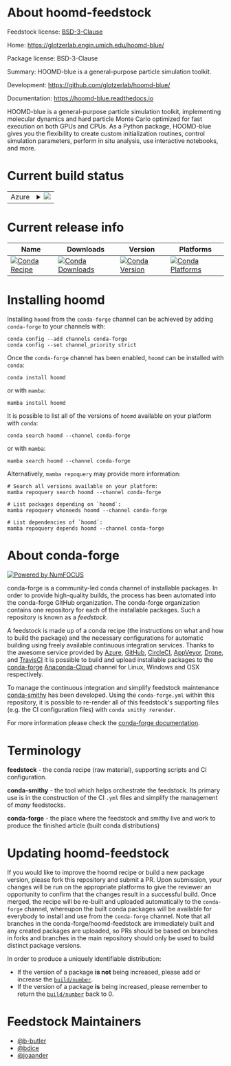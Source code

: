 About hoomd-feedstock
=====================

Feedstock license: [BSD-3-Clause](https://github.com/conda-forge/hoomd-feedstock/blob/main/LICENSE.txt)

Home: https://glotzerlab.engin.umich.edu/hoomd-blue/

Package license: BSD-3-Clause

Summary: HOOMD-blue is a general-purpose particle simulation toolkit.

Development: https://github.com/glotzerlab/hoomd-blue/

Documentation: https://hoomd-blue.readthedocs.io

HOOMD-blue is a general-purpose particle simulation toolkit, implementing molecular
dynamics and hard particle Monte Carlo optimized for fast execution on both GPUs and
CPUs. As a Python package, HOOMD-blue gives you the flexibility to create custom
initialization routines, control simulation parameters, perform in situ analysis,
use interactive notebooks, and more.


Current build status
====================


<table>
    
  <tr>
    <td>Azure</td>
    <td>
      <details>
        <summary>
          <a href="https://dev.azure.com/conda-forge/feedstock-builds/_build/latest?definitionId=5507&branchName=main">
            <img src="https://dev.azure.com/conda-forge/feedstock-builds/_apis/build/status/hoomd-feedstock?branchName=main">
          </a>
        </summary>
        <table>
          <thead><tr><th>Variant</th><th>Status</th></tr></thead>
          <tbody><tr>
              <td>linux_64_cuda_compiler_version11.2cxx_compiler_version10numpy1.21python3.10.____cpythonpython_implcpython</td>
              <td>
                <a href="https://dev.azure.com/conda-forge/feedstock-builds/_build/latest?definitionId=5507&branchName=main">
                  <img src="https://dev.azure.com/conda-forge/feedstock-builds/_apis/build/status/hoomd-feedstock?branchName=main&jobName=linux&configuration=linux%20linux_64_cuda_compiler_version11.2cxx_compiler_version10numpy1.21python3.10.____cpythonpython_implcpython" alt="variant">
                </a>
              </td>
            </tr><tr>
              <td>linux_64_cuda_compiler_version11.2cxx_compiler_version10numpy1.21python3.8.____cpythonpython_implcpython</td>
              <td>
                <a href="https://dev.azure.com/conda-forge/feedstock-builds/_build/latest?definitionId=5507&branchName=main">
                  <img src="https://dev.azure.com/conda-forge/feedstock-builds/_apis/build/status/hoomd-feedstock?branchName=main&jobName=linux&configuration=linux%20linux_64_cuda_compiler_version11.2cxx_compiler_version10numpy1.21python3.8.____cpythonpython_implcpython" alt="variant">
                </a>
              </td>
            </tr><tr>
              <td>linux_64_cuda_compiler_version11.2cxx_compiler_version10numpy1.21python3.9.____cpythonpython_implcpython</td>
              <td>
                <a href="https://dev.azure.com/conda-forge/feedstock-builds/_build/latest?definitionId=5507&branchName=main">
                  <img src="https://dev.azure.com/conda-forge/feedstock-builds/_apis/build/status/hoomd-feedstock?branchName=main&jobName=linux&configuration=linux%20linux_64_cuda_compiler_version11.2cxx_compiler_version10numpy1.21python3.9.____cpythonpython_implcpython" alt="variant">
                </a>
              </td>
            </tr><tr>
              <td>linux_64_cuda_compiler_version11.2cxx_compiler_version10numpy1.23python3.11.____cpythonpython_implcpython</td>
              <td>
                <a href="https://dev.azure.com/conda-forge/feedstock-builds/_build/latest?definitionId=5507&branchName=main">
                  <img src="https://dev.azure.com/conda-forge/feedstock-builds/_apis/build/status/hoomd-feedstock?branchName=main&jobName=linux&configuration=linux%20linux_64_cuda_compiler_version11.2cxx_compiler_version10numpy1.23python3.11.____cpythonpython_implcpython" alt="variant">
                </a>
              </td>
            </tr><tr>
              <td>linux_64_cuda_compiler_versionNonecxx_compiler_version12numpy1.21python3.10.____cpythonpython_implcpython</td>
              <td>
                <a href="https://dev.azure.com/conda-forge/feedstock-builds/_build/latest?definitionId=5507&branchName=main">
                  <img src="https://dev.azure.com/conda-forge/feedstock-builds/_apis/build/status/hoomd-feedstock?branchName=main&jobName=linux&configuration=linux%20linux_64_cuda_compiler_versionNonecxx_compiler_version12numpy1.21python3.10.____cpythonpython_implcpython" alt="variant">
                </a>
              </td>
            </tr><tr>
              <td>linux_64_cuda_compiler_versionNonecxx_compiler_version12numpy1.21python3.8.____cpythonpython_implcpython</td>
              <td>
                <a href="https://dev.azure.com/conda-forge/feedstock-builds/_build/latest?definitionId=5507&branchName=main">
                  <img src="https://dev.azure.com/conda-forge/feedstock-builds/_apis/build/status/hoomd-feedstock?branchName=main&jobName=linux&configuration=linux%20linux_64_cuda_compiler_versionNonecxx_compiler_version12numpy1.21python3.8.____cpythonpython_implcpython" alt="variant">
                </a>
              </td>
            </tr><tr>
              <td>linux_64_cuda_compiler_versionNonecxx_compiler_version12numpy1.21python3.9.____cpythonpython_implcpython</td>
              <td>
                <a href="https://dev.azure.com/conda-forge/feedstock-builds/_build/latest?definitionId=5507&branchName=main">
                  <img src="https://dev.azure.com/conda-forge/feedstock-builds/_apis/build/status/hoomd-feedstock?branchName=main&jobName=linux&configuration=linux%20linux_64_cuda_compiler_versionNonecxx_compiler_version12numpy1.21python3.9.____cpythonpython_implcpython" alt="variant">
                </a>
              </td>
            </tr><tr>
              <td>linux_64_cuda_compiler_versionNonecxx_compiler_version12numpy1.23python3.11.____cpythonpython_implcpython</td>
              <td>
                <a href="https://dev.azure.com/conda-forge/feedstock-builds/_build/latest?definitionId=5507&branchName=main">
                  <img src="https://dev.azure.com/conda-forge/feedstock-builds/_apis/build/status/hoomd-feedstock?branchName=main&jobName=linux&configuration=linux%20linux_64_cuda_compiler_versionNonecxx_compiler_version12numpy1.23python3.11.____cpythonpython_implcpython" alt="variant">
                </a>
              </td>
            </tr><tr>
              <td>osx_64_numpy1.21python3.10.____cpythonpython_implcpython</td>
              <td>
                <a href="https://dev.azure.com/conda-forge/feedstock-builds/_build/latest?definitionId=5507&branchName=main">
                  <img src="https://dev.azure.com/conda-forge/feedstock-builds/_apis/build/status/hoomd-feedstock?branchName=main&jobName=osx&configuration=osx%20osx_64_numpy1.21python3.10.____cpythonpython_implcpython" alt="variant">
                </a>
              </td>
            </tr><tr>
              <td>osx_64_numpy1.21python3.8.____cpythonpython_implcpython</td>
              <td>
                <a href="https://dev.azure.com/conda-forge/feedstock-builds/_build/latest?definitionId=5507&branchName=main">
                  <img src="https://dev.azure.com/conda-forge/feedstock-builds/_apis/build/status/hoomd-feedstock?branchName=main&jobName=osx&configuration=osx%20osx_64_numpy1.21python3.8.____cpythonpython_implcpython" alt="variant">
                </a>
              </td>
            </tr><tr>
              <td>osx_64_numpy1.21python3.9.____cpythonpython_implcpython</td>
              <td>
                <a href="https://dev.azure.com/conda-forge/feedstock-builds/_build/latest?definitionId=5507&branchName=main">
                  <img src="https://dev.azure.com/conda-forge/feedstock-builds/_apis/build/status/hoomd-feedstock?branchName=main&jobName=osx&configuration=osx%20osx_64_numpy1.21python3.9.____cpythonpython_implcpython" alt="variant">
                </a>
              </td>
            </tr><tr>
              <td>osx_64_numpy1.23python3.11.____cpythonpython_implcpython</td>
              <td>
                <a href="https://dev.azure.com/conda-forge/feedstock-builds/_build/latest?definitionId=5507&branchName=main">
                  <img src="https://dev.azure.com/conda-forge/feedstock-builds/_apis/build/status/hoomd-feedstock?branchName=main&jobName=osx&configuration=osx%20osx_64_numpy1.23python3.11.____cpythonpython_implcpython" alt="variant">
                </a>
              </td>
            </tr><tr>
              <td>osx_arm64_numpy1.21python3.10.____cpython</td>
              <td>
                <a href="https://dev.azure.com/conda-forge/feedstock-builds/_build/latest?definitionId=5507&branchName=main">
                  <img src="https://dev.azure.com/conda-forge/feedstock-builds/_apis/build/status/hoomd-feedstock?branchName=main&jobName=osx&configuration=osx%20osx_arm64_numpy1.21python3.10.____cpython" alt="variant">
                </a>
              </td>
            </tr><tr>
              <td>osx_arm64_numpy1.21python3.8.____cpython</td>
              <td>
                <a href="https://dev.azure.com/conda-forge/feedstock-builds/_build/latest?definitionId=5507&branchName=main">
                  <img src="https://dev.azure.com/conda-forge/feedstock-builds/_apis/build/status/hoomd-feedstock?branchName=main&jobName=osx&configuration=osx%20osx_arm64_numpy1.21python3.8.____cpython" alt="variant">
                </a>
              </td>
            </tr><tr>
              <td>osx_arm64_numpy1.21python3.9.____cpython</td>
              <td>
                <a href="https://dev.azure.com/conda-forge/feedstock-builds/_build/latest?definitionId=5507&branchName=main">
                  <img src="https://dev.azure.com/conda-forge/feedstock-builds/_apis/build/status/hoomd-feedstock?branchName=main&jobName=osx&configuration=osx%20osx_arm64_numpy1.21python3.9.____cpython" alt="variant">
                </a>
              </td>
            </tr><tr>
              <td>osx_arm64_numpy1.23python3.11.____cpython</td>
              <td>
                <a href="https://dev.azure.com/conda-forge/feedstock-builds/_build/latest?definitionId=5507&branchName=main">
                  <img src="https://dev.azure.com/conda-forge/feedstock-builds/_apis/build/status/hoomd-feedstock?branchName=main&jobName=osx&configuration=osx%20osx_arm64_numpy1.23python3.11.____cpython" alt="variant">
                </a>
              </td>
            </tr>
          </tbody>
        </table>
      </details>
    </td>
  </tr>
</table>

Current release info
====================

| Name | Downloads | Version | Platforms |
| --- | --- | --- | --- |
| [![Conda Recipe](https://img.shields.io/badge/recipe-hoomd-green.svg)](https://anaconda.org/conda-forge/hoomd) | [![Conda Downloads](https://img.shields.io/conda/dn/conda-forge/hoomd.svg)](https://anaconda.org/conda-forge/hoomd) | [![Conda Version](https://img.shields.io/conda/vn/conda-forge/hoomd.svg)](https://anaconda.org/conda-forge/hoomd) | [![Conda Platforms](https://img.shields.io/conda/pn/conda-forge/hoomd.svg)](https://anaconda.org/conda-forge/hoomd) |

Installing hoomd
================

Installing `hoomd` from the `conda-forge` channel can be achieved by adding `conda-forge` to your channels with:

```
conda config --add channels conda-forge
conda config --set channel_priority strict
```

Once the `conda-forge` channel has been enabled, `hoomd` can be installed with `conda`:

```
conda install hoomd
```

or with `mamba`:

```
mamba install hoomd
```

It is possible to list all of the versions of `hoomd` available on your platform with `conda`:

```
conda search hoomd --channel conda-forge
```

or with `mamba`:

```
mamba search hoomd --channel conda-forge
```

Alternatively, `mamba repoquery` may provide more information:

```
# Search all versions available on your platform:
mamba repoquery search hoomd --channel conda-forge

# List packages depending on `hoomd`:
mamba repoquery whoneeds hoomd --channel conda-forge

# List dependencies of `hoomd`:
mamba repoquery depends hoomd --channel conda-forge
```


About conda-forge
=================

[![Powered by
NumFOCUS](https://img.shields.io/badge/powered%20by-NumFOCUS-orange.svg?style=flat&colorA=E1523D&colorB=007D8A)](https://numfocus.org)

conda-forge is a community-led conda channel of installable packages.
In order to provide high-quality builds, the process has been automated into the
conda-forge GitHub organization. The conda-forge organization contains one repository
for each of the installable packages. Such a repository is known as a *feedstock*.

A feedstock is made up of a conda recipe (the instructions on what and how to build
the package) and the necessary configurations for automatic building using freely
available continuous integration services. Thanks to the awesome service provided by
[Azure](https://azure.microsoft.com/en-us/services/devops/), [GitHub](https://github.com/),
[CircleCI](https://circleci.com/), [AppVeyor](https://www.appveyor.com/),
[Drone](https://cloud.drone.io/welcome), and [TravisCI](https://travis-ci.com/)
it is possible to build and upload installable packages to the
[conda-forge](https://anaconda.org/conda-forge) [Anaconda-Cloud](https://anaconda.org/)
channel for Linux, Windows and OSX respectively.

To manage the continuous integration and simplify feedstock maintenance
[conda-smithy](https://github.com/conda-forge/conda-smithy) has been developed.
Using the ``conda-forge.yml`` within this repository, it is possible to re-render all of
this feedstock's supporting files (e.g. the CI configuration files) with ``conda smithy rerender``.

For more information please check the [conda-forge documentation](https://conda-forge.org/docs/).

Terminology
===========

**feedstock** - the conda recipe (raw material), supporting scripts and CI configuration.

**conda-smithy** - the tool which helps orchestrate the feedstock.
                   Its primary use is in the construction of the CI ``.yml`` files
                   and simplify the management of *many* feedstocks.

**conda-forge** - the place where the feedstock and smithy live and work to
                  produce the finished article (built conda distributions)


Updating hoomd-feedstock
========================

If you would like to improve the hoomd recipe or build a new
package version, please fork this repository and submit a PR. Upon submission,
your changes will be run on the appropriate platforms to give the reviewer an
opportunity to confirm that the changes result in a successful build. Once
merged, the recipe will be re-built and uploaded automatically to the
`conda-forge` channel, whereupon the built conda packages will be available for
everybody to install and use from the `conda-forge` channel.
Note that all branches in the conda-forge/hoomd-feedstock are
immediately built and any created packages are uploaded, so PRs should be based
on branches in forks and branches in the main repository should only be used to
build distinct package versions.

In order to produce a uniquely identifiable distribution:
 * If the version of a package **is not** being increased, please add or increase
   the [``build/number``](https://docs.conda.io/projects/conda-build/en/latest/resources/define-metadata.html#build-number-and-string).
 * If the version of a package **is** being increased, please remember to return
   the [``build/number``](https://docs.conda.io/projects/conda-build/en/latest/resources/define-metadata.html#build-number-and-string)
   back to 0.

Feedstock Maintainers
=====================

* [@b-butler](https://github.com/b-butler/)
* [@bdice](https://github.com/bdice/)
* [@joaander](https://github.com/joaander/)

